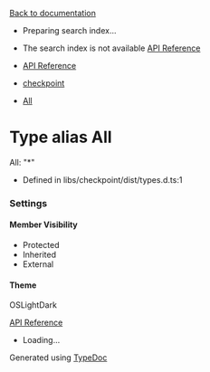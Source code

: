 [Back to documentation](/langgraphjs/)

* Preparing search index...
* The search index is not available
[API Reference](/)

* [API Reference](../index.html)
* [checkpoint](../modules/checkpoint.html)
* [All](checkpoint.All.html)

# Type alias All

All: "\*"

* Defined in libs/checkpoint/dist/types.d.ts:1

### Settings

#### Member Visibility

* Protected
* Inherited
* External

#### Theme

OSLightDark

[API Reference](../index.html)
* Loading...

Generated using [TypeDoc](https://typedoc.org/)